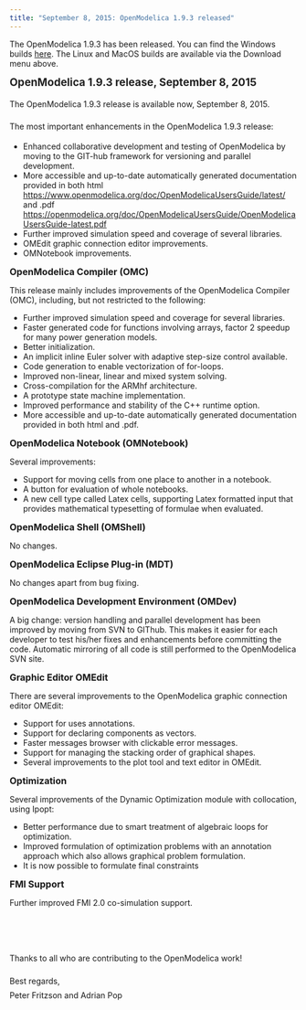 ```yaml
---
title: "September 8, 2015: OpenModelica 1.9.3 released"
---
```

<p>The OpenModelica 1.9.3 has been released. You can find the Windows builds&nbsp;<a href="https://build.openmodelica.org/omc/builds/windows/releases/1.9.3/" target="_blank">here</a>. The Linux and MacOS builds are available via the Download menu above.</p>
<p><strong style="color: #222222; line-height: 1.2;"><span style="font-size: 14pt;">OpenModelica 1.9.3 release, September 8, 2015</span></strong></p>
<p><span style="line-height: 1.8;">The OpenModelica 1.9.3 release is available now, September 8, 2015.</span></p>
<p><span style="line-height: 1.8;">The most important enhancements in the OpenModelica 1.9.3 release:</span></p>
<ul>
<li>Enhanced collaborative development and testing of OpenModelica by moving to the GIT-hub framework for versioning and parallel development.</li>
<li>More accessible and up-to-date automatically generated documentation provided in both html <a href="https://www.openmodelica.org/doc/OpenModelicaUsersGuide/latest/">https://www.openmodelica.org/doc/OpenModelicaUsersGuide/latest/</a> and .pdf <a href="doc/OpenModelicaUsersGuide/OpenModelicaUsersGuide-latest.pdf">https://openmodelica.org/doc/OpenModelicaUsersGuide/OpenModelicaUsersGuide-latest.pdf</a></li>
<li>Further improved simulation speed and coverage of several libraries.</li>
<li>OMEdit graphic connection editor improvements.</li>
<li>OMNotebook improvements.</li>
</ul>
<p class="Appendix3"><span style="font-size: 12pt;"><strong>OpenModelica Compiler (OMC)</strong></span></p>
<p>This release mainly includes improvements of the OpenModelica Compiler (OMC), including, but not restricted to the following:</p>
<ul>
<li>Further improved simulation speed and coverage for several libraries.&nbsp;</li>
<li>Faster generated code for functions involving arrays, factor 2 speedup for many power generation models.</li>
<li>Better initialization.</li>
<li>An implicit inline Euler solver with adaptive step-size control available.</li>
<li>Code generation to enable vectorization of for-loops.</li>
<li>Improved non-linear, linear and mixed system solving.</li>
<li>Cross-compilation for the ARMhf architecture.</li>
<li>A prototype state machine implementation.</li>
<li>Improved performance and stability of the C++ runtime option.</li>
<li>More accessible and up-to-date automatically generated documentation provided in both html and .pdf.</li>
</ul>
<p class="Appendix3"><span style="font-size: 12pt;"><strong>OpenModelica Notebook (OMNotebook)</strong></span></p>
<p>Several improvements:</p>
<ul>
<li>Support for moving cells from one place to another in a notebook.</li>
<li>A button for evaluation of whole notebooks.</li>
<li>A new cell type called Latex cells, supporting Latex formatted input that provides mathematical typesetting of formulae when evaluated.</li>
</ul>
<p class="Appendix3"><span style="font-size: 12pt;"><strong>OpenModelica Shell (OMShell)</strong></span></p>
<p>No changes.</p>
<p class="Appendix3"><span style="font-size: 12pt;"><strong>OpenModelica Eclipse Plug-in (MDT)</strong></span></p>
<p>No changes apart from bug fixing.</p>
<p class="Appendix3"><span style="font-size: 12pt;"><strong>OpenModelica Development Environment (OMDev)</strong></span></p>
<p>A big change: version handling and parallel development has been improved by moving from SVN to GIThub. This makes it easier for each developer to test his/her fixes and enhancements before committing the code. Automatic mirroring of all code is still performed to the OpenModelica SVN site.</p>
<p class="Appendix3"><span style="font-size: 12pt;"><strong>Graphic Editor OMEdit</strong></span></p>
<p>There are several improvements to the OpenModelica graphic connection editor OMEdit:</p>
<ul>
<li>Support for uses annotations.</li>
<li>Support for declaring components as vectors.</li>
<li>Faster messages browser with clickable error messages.</li>
<li>Support for managing the stacking order of graphical shapes.</li>
<li>Several improvements to the plot tool and text editor in OMEdit.</li>
</ul>
<p><span style="font-size: 12pt;"><strong>Optimization</strong></span></p>
<p>Several improvements of the Dynamic Optimization module with collocation, using Ipopt:</p>
<ul>
<li>Better performance due to smart treatment of algebraic loops for optimization.</li>
<li>Improved formulation of optimization problems with an annotation approach which also allows graphical problem formulation.</li>
<li>It is now possible to formulate final constraints</li>
</ul>
<p class="Appendix3"><span style="font-size: 12pt;"><strong>FMI Support</strong></span></p>
<p>Further improved FMI 2.0 co-simulation support.</p>
<p>&nbsp;</p>
<p>&nbsp;</p>
<p><span style="line-height: 1.8;">Thanks to all who are contributing to the OpenModelica work!</span></p>
<p><span style="line-height: 1.8;">Best regards,<br /></span><span style="line-height: 1.8;">Peter Fritzson and Adrian Pop</span></p>